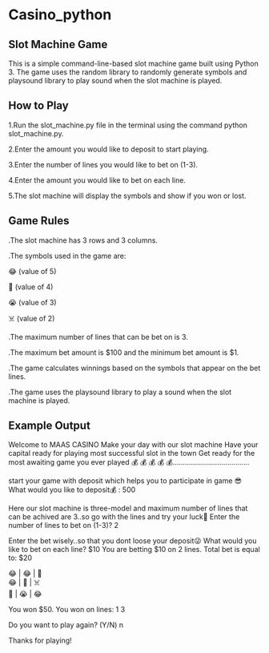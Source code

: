 # Casino_python
## Slot Machine Game
This is a simple command-line-based slot machine game built using Python 3. The game uses the random library to randomly generate symbols and playsound library to play sound when the slot machine is played.

## How to Play
1.Run the slot_machine.py file in the terminal using the command python slot_machine.py.

2.Enter the amount you would like to deposit to start playing.

3.Enter the number of lines you would like to bet on (1-3).

4.Enter the amount you would like to bet on each line.

5.The slot machine will display the symbols and show if you won or lost.

## Game Rules
.The slot machine has 3 rows and 3 columns.

.The symbols used in the game are:

😂 (value of 5)

💎 (value of 4)

😭 (value of 3)

☠️ (value of 2)

.The maximum number of lines that can be bet on is 3.

.The maximum bet amount is $100 and the minimum bet amount is $1.

.The game calculates winnings based on the symbols that appear on the bet lines.

.The game uses the playsound library to play a sound when the slot machine is played.

## Example Output

Welcome to MAAS CASINO
Make your day with our slot machine
Have your capital ready for playing most successful slot in the town
Get ready for the most awaiting game you ever played
💰 💰 💰 💰 💰......................................

start your game with deposit which helps you to participate in game 😎
What would you like to deposit💰 : 500

Here our slot machine is three-model and maximum number of lines that can be achived are 3..so go with the lines and try your luck🎉
Enter the number of lines to bet on (1-3)? 2

Enter the bet wisely..so that you dont loose your deposit😜
What would you like to bet on each line? $10
You are betting $10 on 2 lines. Total bet is equal to: $20

😂  |  😂  |  💎  
😂  |  💎  |  ☠️  
💎  |  😭  |  😂  

You won $50.
You won on lines: 1 3

Do you want to play again? (Y/N) n

Thanks for playing!
